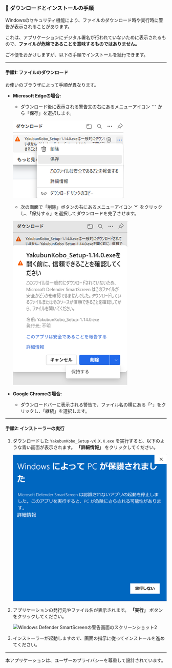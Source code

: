 ### 📝 ダウンロードとインストールの手順

Windowsのセキュリティ機能により、ファイルのダウンロード時や実行時に警告が表示されることがあります。

これは、アプリケーションにデジタル署名が行われていないために表示されるもので、**ファイルが危険であることを意味するものではありません。**

ご不便をおかけしますが、以下の手順でインストールを続行できます。

---

#### 手順1: ファイルのダウンロード

お使いのブラウザによって手順が異なります。

*   **Microsoft Edgeの場合:**
    *   ダウンロード後に表示される警告文の右にあるメニューアイコン <img src="data:image/svg+xml;base64,PHN2ZyB4bWxucz0iaHR0cDovL3d3dy53My5vcmcvMjAwMC9zdmciIHdpZHRoPSIxNiIgaGVpZ2h0PSIxNiIgdmlld0JveD0iMCAwIDI0IDI0IiBmaWxsPSJub25lIiBzdHJva2U9ImN1cnJlbnRDb2xvciIgc3Ryb2tlLXdpZHRoPSIyIiBzdHJva2UtbGluZWNhcD0icm91bmQiIHN0cm9rZS1saW5lam9pbj0icm91bmQiIHN0eWxlPSJ2ZXJ0aWNhbC1hbGlnbjogbWlkZGxlOyI+PGNpcmNsZSBjeD0iMTIiIGN5PSIxMiIgcj0iMSI+PC9jaXJjbGU+PGNpcmNsZSBjeD0iMTkiIGN5PSIxMiIgcj0iMSI+PC9jaXJjbGU+PGNpcmNsZSBjeD0iNSIgY3k9IjEyIiByPSIxIj48L2NpcmNsZT48L3N2Zz4=" alt="メニュー"> から「保存」を選択します。

    ![Edgeのダウンロード警告のスクリーンショット](https://raw.githubusercontent.com/suzuryuquark/Yakubun_Kobo_Project/main/assets/edge_download_warning.png)

    *   次の画面で「削除」ボタンの右にあるメニューアイコン <img src="data:image/svg+xml;base64,PHN2ZyB4bWxucz0iaHR0cDovL3d3dy53My5vcmcvMjAwMC9zdmciIHdpZHRoPSIxNiIgaGVpZ2h0PSIxNiIgdmlld0JveD0iMCAwIDI0IDI0IiBmaWxsPSJub25lIiBzdHJva2U9ImN1cnJlbnRDb2xvciIgc3Ryb2tlLXdpZHRoPSIyIiBzdHJva2UtbGluZWNhcD0icm91bmQiIHN0cm9rZS1saW5lam9pbj0icm91bmQiIHN0eWxlPSJ2ZXJ0aWNhbC1hbGlnbjogbWlkZGxlOyI+PHBhdGggZD0ibTYgOSA2IDYgNi02Ij48L3BhdGg+PC9zdmc+" alt="詳細メニュー"> をクリックし、「保持する」を選択してダウンロードを完了させます。

    ![Edgeのダウンロード警告のスクリーンショット2](https://raw.githubusercontent.com/suzuryuquark/Yakubun_Kobo_Project/main/assets/edge_download_warning2.png)

*   **Google Chromeの場合:**
    *   ダウンロードバーに表示される警告で、ファイル名の横にある「^」をクリックし、「継続」を選択します。

---

#### 手順2: インストーラーの実行

1.  ダウンロードした `YakubunKobo_Setup-vX.X.X.exe` を実行すると、以下のような青い画面が表示されます。
    **「詳細情報」** をクリックしてください。

    ![Windows Defender SmartScreenの警告画面のスクリーンショット](https://raw.githubusercontent.com/suzuryuquark/Yakubun_Kobo_Project/main/assets/Window_Defender_SmartScreen_warning.png)

2.  アプリケーションの発行元やファイル名が表示されます。
    **「実行」** ボタンをクリックしてください。

    ![Windows Defender SmartScreenの警告画面のスクリーンショット2](https://raw.githubusercontent.com/suzuryuquark/Yakubun_Kobo_Project/main/assets/Window_Defender_SmartScreen_warning2.png)

3.  インストーラーが起動しますので、画面の指示に従ってインストールを進めてください。

---

本アプリケーションは、ユーザーのプライバシーを尊重して設計されています。
